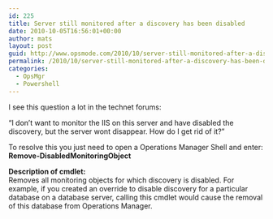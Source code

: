 ```yaml
---
id: 225
title: Server still monitored after a discovery has been disabled
date: 2010-10-05T16:56:01+00:00
author: mats
layout: post
guid: http://www.opsmode.com/2010/10/server-still-monitored-after-a-discovery-has-been-disabled/
permalink: /2010/10/server-still-monitored-after-a-discovery-has-been-disabled/
categories:
  - OpsMgr
  - Powershell
---
```

I see this question a lot in the technet forums: 

“I don’t want to monitor the IIS on this server and have disabled the discovery, but the server wont disappear. How do I get rid of it?”

To resolve this you just need to open a Operations Manager Shell and enter: **Remove-DisabledMonitoringObject**

**Description of cmdlet:**   
Removes all monitoring objects for which discovery is disabled. For example, if you created an override to disable discovery for a particular database on a database server, calling this cmdlet would cause the removal of this database from Operations Manager.